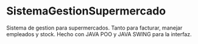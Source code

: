 # SistemaGestionSupermercado
Sistema de gestion para supermercados. Tanto para facturar, manejar empleados y stock.
Hecho con JAVA POO y JAVA SWING para la interfaz.
